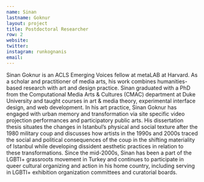```yaml
---
name: Sinan
lastname: Goknur
layout: project
title: Postdoctoral Researcher
row: 2
website:
twitter:
instagram: runkognanis
email:
---
```


Sinan Goknur is an ACLS Emerging Voices fellow at metaLAB at Harvard. As a scholar and practitioner of media arts, his work combines humanities-based research with art and design practice.  Sinan graduated with a PhD from the Computational Media Arts & Cultures (CMAC) department at Duke University and taught courses in art & media theory, experimental interface design, and web development. In his art practice, Sinan Goknur has engaged with urban memory and transformation via site specific video projection performances and participatory public arts. His dissertation thesis situates the changes in Istanbul’s physical and social texture after the 1980 military coup and discusses how artists in the 1990s and 2000s traced the social and political consequences of the coup in the shifting materiality of Istanbul while developing dissident aesthetic practices in relation to these transformations. Since the mid-2000s, Sinan has been a part of the LGBTI+ grassroots movement in Turkey and continues to participate in queer cultural organizing and action in his home country, including serving in LGBTI+ exhibition organization committees and curatorial boards. 
